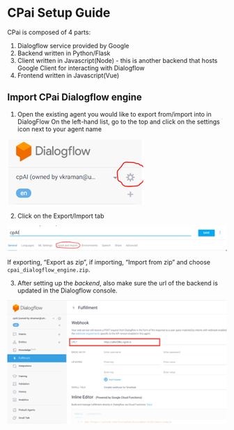 # CPai Setup Guide

CPai is composed of 4 parts:

1. Dialogflow service provided by Google
2. Backend written in Python/Flask
3. Client written in Javascript(Node) - this is another backend that hosts Google Client for interacting with Dialogflow
4. Frontend written in Javascript(Vue)

## Import CPai Dialogflow engine

1. Open the existing agent you would like to export from/import into in DialogFlow
   On the left-hand list, go to the top and click on the settings icon next to your agent name

<img src='dialogflow1.png'/>

2. Click on the Export/Import tab

<img src='dialogflow2.png'/>

If exporting, “Export as zip”, if importing, “Import from zip” and choose `cpai_dialogflow_engine.zip`.

3. After setting up the _backend_, also make sure the url of the backend is updated in the Dialogflow console.

<img src='dialogflow3.png'/>
